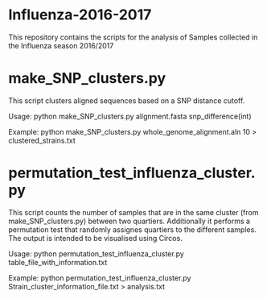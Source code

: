 # Influenza-2016-2017
This repository contains the scripts for the analysis of Samples collected in the Influenza season 2016/2017

# make_SNP_clusters.py

This script clusters aligned sequences based on a SNP distance cutoff.

Usage: python make_SNP_clusters.py alignment.fasta snp_difference(int) 

Example: python make_SNP_clusters.py whole_genome_alignment.aln 10 > clustered_strains.txt

# permutation_test_influenza_cluster.py

This script counts the number of samples that are in the same cluster (from make_SNP_clusters.py) between two quartiers. Additionally it performs a permutation test that randomly assignes quartiers to the different samples. The output is intended to be visualised using Circos.

Usage: python permutation_test_influenza_cluster.py table_file_with_information.txt

Example: python permutation_test_influenza_cluster.py Strain_cluster_information_file.txt > analysis.txt

